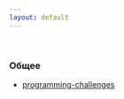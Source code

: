 ```yaml
---
layout: default
---
```

<br/>

### Общее
* [programming-challenges](https://github.com/thinkbreak/programming-challenges)
